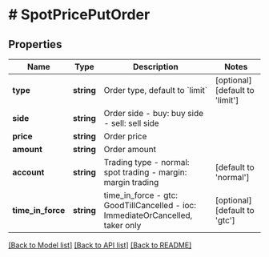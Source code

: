 # # SpotPricePutOrder

## Properties

Name | Type | Description | Notes
------------ | ------------- | ------------- | -------------
**type** | **string** | Order type, default to &#x60;limit&#x60; | [optional] [default to 'limit']
**side** | **string** | Order side  - buy: buy side - sell: sell side | 
**price** | **string** | Order price | 
**amount** | **string** | Order amount | 
**account** | **string** | Trading type  - normal: spot trading - margin: margin trading | [default to 'normal']
**time_in_force** | **string** | time_in_force  - gtc: GoodTillCancelled - ioc: ImmediateOrCancelled, taker only | [optional] [default to 'gtc']

[[Back to Model list]](../../README.md#documentation-for-models) [[Back to API list]](../../README.md#documentation-for-api-endpoints) [[Back to README]](../../README.md)

